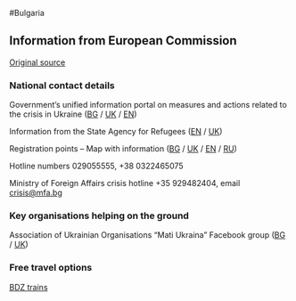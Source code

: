 #Bulgaria

## Information from European Commission

[Original source ](https://ec.europa.eu/info/strategy/priorities-2019-2024/stronger-europe-world/eu-solidarity-ukraine/eu-assistance-ukraine/information-people-fleeing-war-ukraine)

### National contact details

Government’s unified information portal on measures and actions related to the crisis in Ukraine ([BG](https://www.gov.bg/bg/ukraine) / [UK](https://www.gov.bg/ua/ukraine) / [EN](https://ukraine.gov.bg/))

Information from the State Agency for Refugees ([EN](https://www.aref.government.bg/bg/node/504) / [UK](https://www.aref.government.bg/sites/default/files/uploads/docs/2022-03/%D0%86%D0%BD%D1%84%D0%BE%D1%80%D0%BC%D0%B0%D1%86%D1%96%D1%8F%20%D0%B4%D0%BB%D1%8F%20%D0%B3%D1%80%D0%BE%D0%BC%D0%B0%D0%B4%D1%8F%D0%BD%20%D0%A3%D0%BA%D1%80%D0%B0%D1%97%D0%BD%D0%B8.pdf))

Registration points – Map with information ([BG](https://ukraine.gov.bg/bg/issuance-of-temporary-protection/) / [UK](https://ukraine.gov.bg/ua/issuance-of-temporary-protection/) / [EN](https://ukraine.gov.bg/issuance-of-temporary-protection/#map) / [RU](https://ukraine.gov.bg/ru/issuance-of-temporary-protection/))

Hotline numbers 029055555, +38 0322465075

Ministry of Foreign Affairs crisis hotline +35 929482404, email crisis@mfa.bg

### Key organisations helping on the ground

Association of Ukrainian Organisations “Mati Ukraina” Facebook group ([BG](https://www.facebook.com/groups/338927668246444) / [UK](https://www.facebook.com/groups/338927668246444))

### Free travel options

[BDZ trains](https://www.bdz.bg/bg/a/bdzh-shche-osiguryava-bezplaten-prevoz-na-pristigashchi-ot-ukrayna-grazhdani-na-teritoriyata-na-blgariya)
